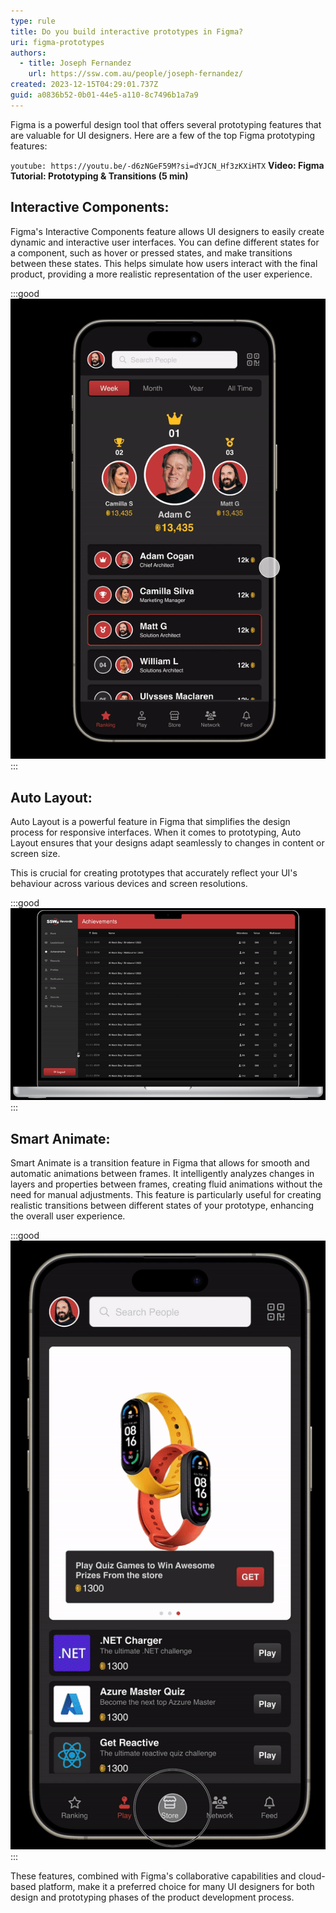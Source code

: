 ```yaml
---
type: rule
title: Do you build interactive prototypes in Figma?
uri: figma-prototypes
authors:
  - title: Joseph Fernandez
    url: https://ssw.com.au/people/joseph-fernandez/
created: 2023-12-15T04:29:01.737Z
guid: a0836b52-0b01-44e5-a110-8c7496b1a7a9
---
```

Figma is a powerful design tool that offers several prototyping features that are valuable for UI designers. Here are a few of the top Figma prototyping features:

`youtube: https://youtu.be/-d6zNGeF59M?si=dYJCN_Hf3zKXiHTX`
**Video: Figma Tutorial: Prototyping & Transitions (5 min)**

## Interactive Components:

Figma's Interactive Components feature allows UI designers to easily create dynamic and interactive user interfaces. You can define different states for a component, such as hover or pressed states, and make transitions between these states. This helps simulate how users interact with the final product, providing a more realistic representation of the user experience.

:::good
![Figure: SSW Rewards interactive prototype](figma-prototype-1.gif)
:::

## Auto Layout:

Auto Layout is a powerful feature in Figma that simplifies the design process for responsive interfaces. When it comes to prototyping, Auto Layout ensures that your designs adapt seamlessly to changes in content or screen size. 

This is crucial for creating prototypes that accurately reflect your UI's behaviour across various devices and screen resolutions.

:::good
![Figure: SSW Rewards Admin responsive navigation](auto-layout.gif)
:::

## Smart Animate:

Smart Animate is a transition feature in Figma that allows for smooth and automatic animations between frames. It intelligently analyzes changes in layers and properties between frames, creating fluid animations without the need for manual adjustments. This feature is particularly useful for creating realistic transitions between different states of your prototype, enhancing the overall user experience.

:::good
![Figure: SSW Rewards claim prize](ssw-rewards-transitions.gif)
:::

These features, combined with Figma's collaborative capabilities and cloud-based platform, make it a preferred choice for many UI designers for both design and prototyping phases of the product development process.
